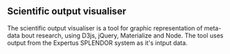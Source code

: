 ## Scientific output visualiser

The scientific output visualiser is a tool for graphic representation
of meta-data bout research, using D3js, jQuery, Materialize and Node.
The tool uses output from the Expertus SPLENDOR system as it's intput data.
 